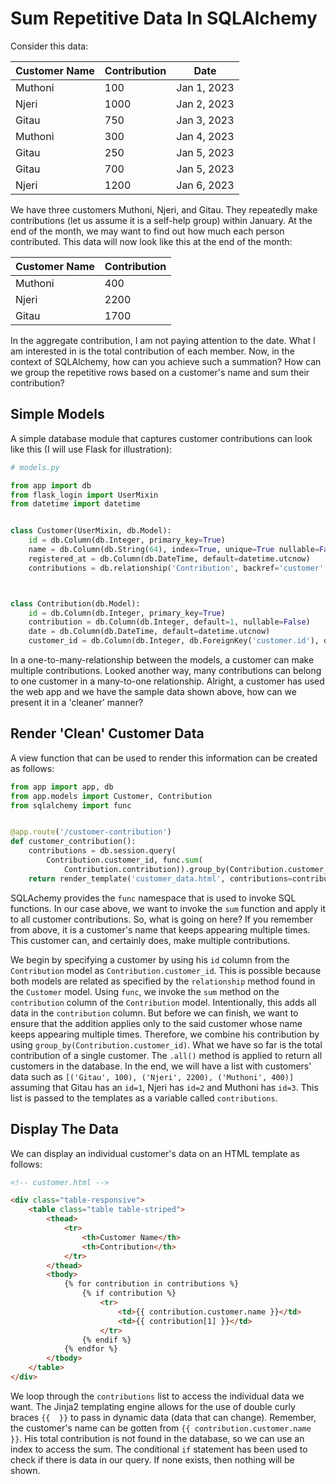 # Sum Repetitive Data In SQLAlchemy

Consider this data:

| Customer Name | Contribution |    Date     |
| ------------- | ------------ | ----------- |
|    Muthoni    |     100      | Jan 1, 2023 |
|    Njeri      |     1000     | Jan 2, 2023 |
|    Gitau      |     750      | Jan 3, 2023 |
|    Muthoni    |     300      | Jan 4, 2023 |
|    Gitau      |     250      | Jan 5, 2023 |
|    Gitau      |     700      | Jan 5, 2023 |
|    Njeri      |     1200     | Jan 6, 2023 |

We have three customers Muthoni, Njeri, and Gitau. They repeatedly make contributions (let us assume it is a self-help group) within January. At the end of the month, we may want to find out how much each person contributed. This data will now look like this at the end of the month:

| Customer Name | Contribution |
| ------------- | ------------ |
|    Muthoni    |     400      |
|    Njeri      |     2200     | 
|    Gitau      |     1700     |

In the aggregate contribution, I am not paying attention to the date. What I am interested in is the total contribution of each member. Now, in the context of SQLAlchemy, how can you achieve such a summation? How can we group the repetitive rows based on a customer's name and sum their contribution?


## Simple Models

A simple database module that captures customer contributions can look like this (I will use Flask for illustration):

```python
# models.py

from app import db
from flask_login import UserMixin
from datetime import datetime


class Customer(UserMixin, db.Model):
    id = db.Column(db.Integer, primary_key=True)
    name = db.Column(db.String(64), index=True, unique=True nullable=False)
    registered_at = db.Column(db.DateTime, default=datetime.utcnow)
    contributions = db.relationship('Contribution', backref='customer', passive_deletes=True)



class Contribution(db.Model):
    id = db.Column(db.Integer, primary_key=True)
    contribution = db.Column(db.Integer, default=1, nullable=False)
    date = db.Column(db.DateTime, default=datetime.utcnow)
    customer_id = db.Column(db.Integer, db.ForeignKey('customer.id'), on_delete='CASCADE')

```

In a one-to-many-relationship between the models, a customer can make multiple contributions. Looked another way, many contributions can belong to one customer in a many-to-one relationship. Alright, a customer has used the web app and we have the sample data shown above, how can we present it in a 'cleaner' manner?

## Render 'Clean' Customer Data

A view function that can be used to render this information can be created as follows:


```python
from app import app, db
from app.models import Customer, Contribution
from sqlalchemy import func


@app.route('/customer-contribution')
def customer_contribution():
    contributions = db.session.query(
        Contribution.customer_id, func.sum(
            Contribution.contribution)).group_by(Contribution.customer_id).all()
    return render_template('customer_data.html', contributions=contributions)
```

SQLAchemy provides the `func` namespace that is used to invoke SQL functions. In our case above, we want to invoke the `sum` function and apply it to all customer contributions. So, what is going on here? If you remember from above, it is a customer's name that keeps appearing multiple times. This customer can, and certainly does, make multiple contributions. 

We begin by specifying a customer by using his `id` column from the `Contribution` model as `Contribution.customer_id`. This is possible because both models are related as specified by the `relationship` method found in the `Customer` model. Using `func`, we invoke the `sum` method on the `contribution` column of the `Contribution` model. Intentionally, this adds all data in the `contribution` column. But before we can finish, we want to ensure that the addition applies only to the said customer whose name keeps appearing multiple times. Therefore, we combine his contribution by using `group_by(Contribution.customer_id)`. What we have so far is the total contribution of a single customer. The `.all()` method is applied to return all customers in the database. In the end, we will have a list with customers' data such as `[('Gitau', 100), ('Njeri', 2200), ('Muthoni', 400)]` assuming that Gitau has an `id=1`, Njeri has `id=2` and Muthoni has  `id=3`. This list is passed to the templates as a variable called `contributions`.


## Display The Data

We can display an individual customer's data on an HTML template as follows:

```html
<!-- customer.html -->

<div class="table-responsive">
    <table class="table table-striped">
        <thead>
            <tr>
                <th>Customer Name</th>
                <th>Contribution</th>
            </tr>
        </thead>
        <tbody>
            {% for contribution in contributions %}
                {% if contribution %}
                    <tr>
                        <td>{{ contribution.customer.name }}</td>
                        <td>{{ contribution[1] }}</td>
                    </tr>
                {% endif %}
            {% endfor %}
        </tbody>
    </table>
</div>
```

We loop through the `contributions` list to access the individual data we want. The Jinja2 templating engine allows for the use of double curly braces `{{  }}` to pass in dynamic data (data that can change). Remember, the customer's name can be gotten from `{{ contribution.customer.name }}`. His total contribution is not found in the database, so we can use an index to access the sum. The conditional `if` statement has been used to check if there is data in our query. If none exists, then nothing will be shown.
